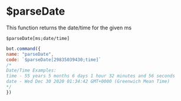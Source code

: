 # $parseDate

This function returns the date/time for the given ms

```text
$parseDate[ms;date/time]
```

```javascript
bot.command({
name: "parseDate",
code: `$parseDate[29835039430;time]`
/*
Date/Time Examples:
time - 55 years 5 months 6 days 1 hour 32 minutes and 56 seconds
date - Wed Dec 30 2020 01:34:42 GMT+0000 (Greenwich Mean Time)
*/
})
```




